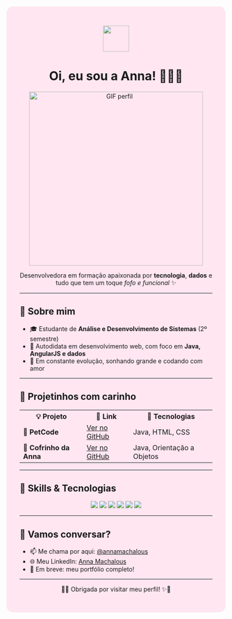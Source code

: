 <div style="background-color: #ffe6f0; padding: 30px; border-radius: 15px;">

<p align="center">
  <img src="https://emojicdn.elk.sh/🌸" width="60"/>
</p>

<h1 align="center">Oi, eu sou a Anna! 👩‍💻🌸</h1>

<p align="center">
  <img src="https://media3.giphy.com/media/v1.Y2lkPTc5MGI3NjExZGFoYm00MWx6M25mODc1MW05ankxNzYzdXpneWdmdHpsbjhua2F5MiZlcD12MV9pbnRlcm5hbF9naWZfYnlfaWQmY3Q9Zw/xT9IgzoKnwFNmISR8I/giphy.gif" alt="GIF perfil" width="400">
</p>

<p align="center">
  Desenvolvedora em formação apaixonada por <strong>tecnologia</strong>, <strong>dados</strong> e tudo que tem um toque <em>fofo e funcional</em> ✨
</p>

<hr>

<h2>💖 Sobre mim</h2>

<ul>
  <li>🎓 Estudante de <strong>Análise e Desenvolvimento de Sistemas</strong> (2º semestre)</li>
  <li>🧠 Autodidata em desenvolvimento web, com foco em <strong>Java, AngularJS e dados</strong></li>
  <li>🚀 Em constante evolução, sonhando grande e codando com amor</li>
</ul>

<hr>

<h2>💼 Projetinhos com carinho</h2>

<table>
  <tr>
    <th>💡 Projeto</th>
    <th>🔗 Link</th>
    <th>🧰 Tecnologias</th>
  </tr>
  <tr>
    <td>🐾 <strong>PetCode</strong></td>
    <td><a href="https://github.com/annamachalous/PetCode">Ver no GitHub</a></td>
    <td>Java, HTML, CSS</td>
  </tr>
  <tr>
    <td>🐷 <strong>Cofrinho da Anna</strong></td>
    <td><a href="https://github.com/annamachalous/CofrinhoDaAnna">Ver no GitHub</a></td>
    <td>Java, Orientação a Objetos</td>
  </tr>
</table>

<hr>

<h2>🧰 Skills & Tecnologias</h2>

<p align="center">
  <img src="https://img.shields.io/badge/Java-ED8B00?style=for-the-badge&logo=java&logoColor=white"/>
  <img src="https://img.shields.io/badge/AngularJS-DD0031?style=for-the-badge&logo=angularjs&logoColor=white"/>
  <img src="https://img.shields.io/badge/HTML5-E34F26?style=for-the-badge&logo=html5&logoColor=white"/>
  <img src="https://img.shields.io/badge/CSS3-1572B6?style=for-the-badge&logo=css3&logoColor=white"/>
  <img src="https://img.shields.io/badge/Git-F05032?style=for-the-badge&logo=git&logoColor=white"/>
  <img src="https://img.shields.io/badge/Dados📊-pink?style=for-the-badge"/>
</p>

<hr>

<h2>💬 Vamos conversar?</h2>

<ul>
  <li>📫 Me chama por aqui: <a href="https://github.com/annamachalous">@annamachalous</a></li>
  <li>🌐 Meu LinkedIn: <a href="https://www.linkedin.com/in/annamachalous/">Anna Machalous</a></li>
  <li>🧪 Em breve: meu portfólio completo!</li>
</ul>

<hr>

<p align="center">
  🌸✨ Obrigada por visitar meu perfil! ✨🌸
</p>

</div>

